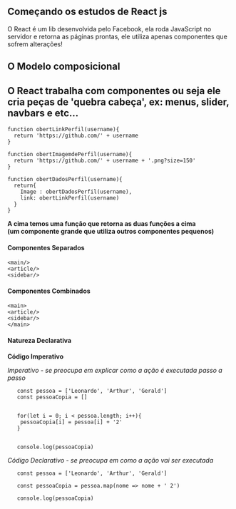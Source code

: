 ## Começando os estudos de React js

O React é um lib desenvolvida pelo Facebook, ela roda JavaScript no servidor e retorna as páginas prontas, ele utiliza apenas componentes que sofrem alterações!

## O Modelo composicional

## O React trabalha com componentes ou seja ele cria peças de 'quebra cabeça', ex: menus, slider, navbars e etc...

 
    function obertLinkPerfil(username){
      return 'https://github.com/' + username
    }

    function obertImagemdePerfil(username){
      return 'https://github.com/' + username + '.png?size=150'
    }

    function obertDadosPerfil(username){
      return{
        Image : obertDadosPerfil(username),
        link: obertLinkPerfil(username)
      }
    } 

<strong>A cima temos uma função que retorna as duas funções a cima <br>
(um componente grande que utiliza outros componentes pequenos)</strong>

<h4>Componentes Separados</h4>

```
<main/>
<article/>
<sidebar/>
```
<h4>Componentes Combinados</h4>

```
<main>
<article/>
<sidebar/>
</main>
```

<h4>Natureza Declarativa</h4>

<strong>Código Imperativo</strong>

<i>Imperativo - se preocupa em explicar como a ação é executada passo a passo</i>

```  
   const pessoa = ['Leonardo', 'Arthur', 'Gerald']
   const pessoaCopia = []
    

   for(let i = 0; i < pessoa.length; i++){
    pessoaCopia[i] = pessoa[i] + '2'
   }


   console.log(pessoaCopia)
```
 
 <i>Código Declarativo - se preocupa em como a ação vai ser executada</i>

```
   const pessoa = ['Leonardo', 'Arthur', 'Gerald']

   const pessoaCopia = pessoa.map(nome => nome + ' 2')

   console.log(pessoaCopia)
```



